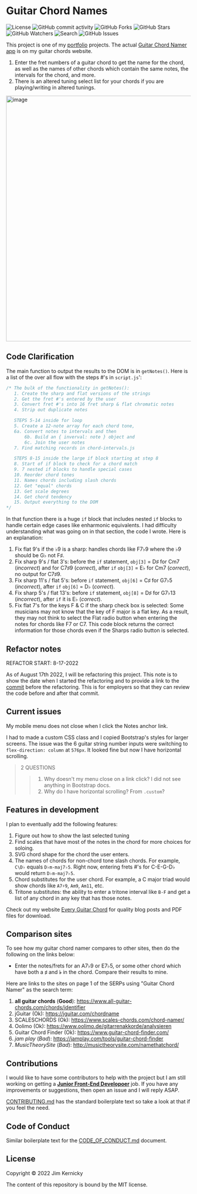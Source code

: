 # Guitar Chord Names

![License](https://img.shields.io/github/license/Kernix13/guitar-chord-names?style=flat-square)
![GitHub commit activity](https://img.shields.io/github/commit-activity/y/Kernix13/guitar-chord-names?style=flat-square)
![GitHub Forks](https://img.shields.io/github/forks/Kernix13/guitar-chord-names?style=social)
![GitHub Stars](https://img.shields.io/github/stars/Kernix13/guitar-chord-names?style=social)
![GitHub Watchers](https://img.shields.io/github/watchers/Kernix13/guitar-chord-names?style=social)
![Search](https://img.shields.io/github/search/Kernix13/guitar-chord-names/guitar?style=flat-square)
![GitHub Issues](https://img.shields.io/github/issues/Kernix13/guitar-chord-names?style=flat-square)

<!-- ![GitHub Forks](https://img.shields.io/github/forks/Kernix13/guitar-chord-names?style=flat-square) -->
<!-- ![GitHub language count](https://img.shields.io/github/languages/count/Kernix13/guitar-chord-names?style=flat-square) -->
<!-- ![GitHub top language](https://img.shields.io/github/languages/top/Kernix13/guitar-chord-names?style=flat-square) -->
<!-- ![GitHub contributors](https://img.shields.io/github/contributors/Kernix13/guitar-chord-names?style=flat-square) -->

This project is one of my [portfolio](https://courageous-cuchufli-816711.netlify.app/) projects. The actual [Guitar Chord Namer app](https://everyguitarchord.com/what-chord-is-this.html) is on my guitar chords website.

1. Enter the fret numbers of a guitar chord to get the name for the chord, as well as the names of other chords which contain the same notes, the intervals for the chord, and more.
1. There is an altered tuning select list for your chords if you are playing/writing in altered tunings.

<img width="668" alt="image" align="center" src="https://user-images.githubusercontent.com/66497948/225341209-5a47248e-cc5b-456f-9df3-ccc2401b29b3.png">

## Code Clarification

The main function to output the results to the DOM is in `getNotes()`. Here is a list of the over all flow with the steps #'s in `script.js`':

```js
/* The bulk of the functionality in getNotes():
   1. Create the sharp and flat versions of the strings 
   2. Get the fret #'s entered by the user
   3. Convert fret #'s into 16 fret sharp & flat chromatic notes
   4. Strip out duplicate notes

   STEPS 5-14 inside for loop
   5. Create a 12-note array for each chord tone, 
   6a. Convert notes to intervals and then
       6b. Build an { inverval: note } object and
       6c. Join the user notes
   7. Find matching records in chord-intervals.js

   STEPS 8-15 inside the large if block starting at step 8
   8. Start of if block to check for a chord match
   9. 7 nested if blocks to handle special cases
   10. Reorder chord tones
   11. Names chords including slash chords
   12. Get "equal" chords
   13. Get scale degrees
   14. Get chord tendency
   15. Output everything to the DOM
*/
```

In that function there is a huge `if` block that includes nested `if` blocks to handle certain edge cases like enharmonic equivalents. I had difficulty understanding what was going on in that section, the code I wrote. Here is an explanation:

1. Fix flat 9's if the ♭9 is a sharp: handles chords like F7♭9 where the ♭9 should be G♭ not F♯.
1. Fix sharp 9's / flat 3's: before the `if` statement, `obj[3]` = D♯ for Cm7 (_incorrect_) and for C7♯9 (_correct_), after `if` `obj[3]` = E♭ for Cm7 (_correct_), no output for C7♯9.
1. Fix sharp 11's / flat 5's: before `if` statement, `obj[6]` = C♯ for G7♭5 (_incorrect_), after `if` `obj[6]` = D♭ (_correct_).
1. Fix sharp 5's / flat 13's: before `if` statement, `obj[8]` = D♯ for G7♭13 (_incorrect_), after `if` it is E♭ (_correct_).
1. Fix flat 7's for the keys F & C if the sharp check box is selected: Some musicians may not know that the key of F major is a flat key. As a result, they may not think to select the Flat radio button when entering the notes for chords like F7 or C7. This code block returns the correct information for those chords even if the Sharps radio button is selected.

## Refactor notes

REFACTOR START: 8-17-2022

As of August 17th 2022, I will be refactoring this project. This note is to show the date when I started the refactoring and to provide a link to the [commit](https://github.com/Kernix13/guitar-chord-names/commit/154ade074dd4e1c696b4dacaefe96d394b1ba547) before the refactoring. This is for employers so that they can review the code before and after that commit.

## Current issues

My mobile menu does not close when I click the Notes anchor link.

I had to made a custom CSS class and I copied Bootstrap's styles for larger screens. The issue was the 6 guitar string number inputs were switching to `flex-direction: column` at `576px`. It looked fine but now I have horizontal scrolling.

> 2 QUESTIONS
>
> > 1.  Why doesn't my menu close on a link click? I did not see anything in Bootstrap docs.
> > 2.  Why do I have horizontal scrolling? From `.custom`?

## Features in development

I plan to eventually add the following features:

1. Figure out how to show the last selected tuning
1. Find scales that have most of the notes in the chord for more choices for soloing.
1. SVG chord shape for the chord the user enters.
1. The names of chords for non-chord tone slash chords. For example, `C\D♭` equals `D♭m-maj7♭5`. Right now, entering frets #'s for C-E-G-D♭ would return `D♭m-maj7♭5`.
1. Chord substitutes for the user chord. For example, a C major triad would show chords like `A7♯9`, `Am9`, `Am11`, etc.
1. Tritone substitutes: the ability to enter a tritone interval like `B-F` and get a list of any chord in any key that has those notes.

Check out my website [Every Guitar Chord](https://everyguitarchord.com/ 'Every Guitar Chord website') for quality blog posts and PDF files for download.

## Comparison sites

To see how my guitar chord namer compares to other sites, then do the following on the links below:

- Enter the notes/frets for an A7♭9 or E7♭5, or some other chord which have both a **♯** and **♭** in the chord. Compare their results to mine.

Here are links to the sites on page 1 of the SERPs using "Guitar Chord Namer" as the search term:

1. **all guitar chords** (**Good**): https://www.all-guitar-chords.com/chords/identifier
1. jGuitar (Ok): https://jguitar.com/chordname
1. SCALESCHORDS (Ok): https://www.scales-chords.com/chord-namer/
1. Oolimo (Ok): https://www.oolimo.de/gitarrenakkorde/analysieren
1. Guitar Chord Finder (Ok): https://www.guitar-chord-finder.com/
1. _jam play_ (_Bad_): https://jamplay.com/tools/guitar-chord-finder
1. _MusicTheorySite_ (_Bad_): http://musictheorysite.com/namethatchord/

## Contributions

I would like to have some contributors to help with the project but I am still working on getting a <ins>**Junior Front-End Developoer**</ins> job. If you have any improvements or suggestions, then open an issue and I will reply ASAP.

[CONTRIBUTING.md](https://github.com/Kernix13/guitar-chord-names/blob/master/CONTRIBUTING.md) has the standard boilerplate text so take a look at that if you feel the need.

## Code of Conduct

Similar boilerplate text for the [CODE_OF_CONDUCT.md](https://github.com/Kernix13/guitar-chord-names/blob/master/CODE_OF_CONDUCT.md) document.

## License

Copyright © 2022 Jim Kernicky

The content of this repository is bound by the MIT license.
